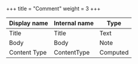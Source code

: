 +++
title = "Comment"
weight = 3
+++

Display name | Internal name | Type
--- | --- | ---
Title | Title | Text
Body | Body | Note
Content Type | ContentType | Computed
